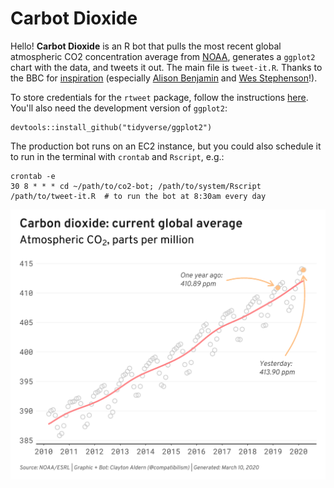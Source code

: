 # Carbot Dioxide
Hello! **Carbot Dioxide** is an R bot that pulls the most recent global atmospheric CO2 concentration average from [NOAA](https://www.esrl.noaa.gov/gmd/ccgg/trends/gl_trend.html), generates a `ggplot2` chart with the data, and tweets it out. The main file is `tweet-it.R`. Thanks to the BBC for [inspiration](https://twitter.com/bbcelection) (especially [Alison Benjamin](https://twitter.com/hey_benjamin) and [Wes Stephenson](https://twitter.com/WesStephenson)!).

To store credentials for the `rtweet` package, follow the instructions [here](https://rtweet.info/articles/auth.html). You'll also need the development version of `ggplot2`:

```
devtools::install_github("tidyverse/ggplot2")
```

The production bot runs on an EC2 instance, but you could also schedule it to run in the terminal with `crontab` and `Rscript`, e.g.:

```
crontab -e
30 8 * * * cd ~/path/to/co2-bot; /path/to/system/Rscript /path/to/tweet-it.R  # to run the bot at 8:30am every day
```

![example chart](https://github.com/clayton-aldern/co2-bot/blob/master/figures/co2-2020-03-10.png)
